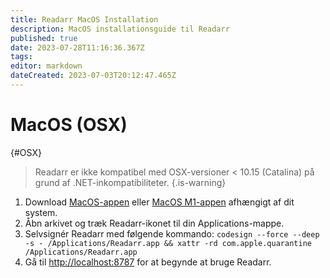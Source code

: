 ```yaml
---
title: Readarr MacOS Installation
description: MacOS installationsguide til Readarr
published: true
date: 2023-07-28T11:16:36.367Z
tags: 
editor: markdown
dateCreated: 2023-07-03T20:12:47.465Z
---
```


# MacOS (OSX)

{#OSX}

> Readarr er ikke kompatibel med OSX-versioner < 10.15 (Catalina) på grund af .NET-inkompatibiliteter.
{.is-warning}

1. Download [MacOS-appen](https://readarr.servarr.com/v1/update/develop/updatefile?os=osx&runtime=netcore&arch=x64&installer=true) eller [MacOS M1-appen](https://readarr.servarr.com/v1/update/develop/updatefile?os=osx&runtime=netcore&arch=arm64&installer=true) afhængigt af dit system.
1. Åbn arkivet og træk Readarr-ikonet til din Applications-mappe.
1. Selvsignér Readarr med følgende kommando: `codesign --force --deep -s - /Applications/Readarr.app && xattr -rd com.apple.quarantine /Applications/Readarr.app`
1. Gå til <http://localhost:8787> for at begynde at bruge Readarr.